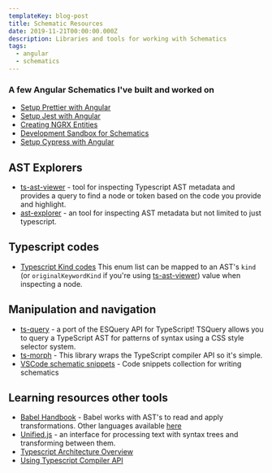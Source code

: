 ```yaml
---
templateKey: blog-post
title: Schematic Resources
date: 2019-11-21T00:00:00.000Z
description: Libraries and tools for working with Schematics
tags:
  - angular
  - schematics
---
```


### A few Angular Schematics I've built and worked on

- [Setup Prettier with Angular](https://github.com/schuchard/prettier-schematic)
- [Setup Jest with Angular](https://github.com/briebug/jest-schematic)
- [Creating NGRX Entities](https://github.com/briebug/ngrx-entity-schematic)
- [Development Sandbox for Schematics](https://github.com/schuchard/schematic-starter)
- [Setup Cypress with Angular](https://github.com/briebug/cypress-schematic)

## AST Explorers

- [ts-ast-viewer](https://ts-ast-viewer.com/#code/AIYQ9gtgDmB2CmsAuAKA3gXwJQCgBmArrAMZICWcABONHIqlpWjpZcXAM5IBOBpY3FFG5kAbgEMk8SgQ7xuAZXmiyxeAC5KAVTmLlq+I2asMODEA) - tool for inspecting Typescript AST metadata and provides a query to find a node or token based on the code you provide and highlight.
- [ast-explorer](https://astexplorer.net/) - an tool for inspecting AST metadata but not limited to just typescript.

## Typescript codes

- [Typescript Kind codes](https://github.com/Microsoft/TypeScript/blob/964565e06968259fc4e6de6f1e88ab5e0663a94a/lib/typescript.d.ts#L62)
This enum list can be mapped to an AST's `kind` (or `originalKeywordKind` if you're using [ts-ast-viewer](https://ts-ast-viewer.com/#code/AIYQ9gtgDmB2CmsAuAKA3gXwJQCgBmArrAMZICWcABONHIqlpWjpZcXAM5IBOBpY3FFG5kAbgEMk8SgQ7xuAZXmiyxeAC5KAVTmLlq+I2asMODEA)) value when inspecting a node.

## Manipulation and navigation

- [ts-query](https://github.com/phenomnomnominal/tsquery) - a port of the ESQuery API for TypeScript! TSQuery allows you to query a TypeScript AST for patterns of syntax using a CSS style selector system.
- [ts-morph](https://ts-morph.com/) - This library wraps the TypeScript compiler API so it's simple.
- [VSCode schematic snippets](https://marketplace.visualstudio.com/items?itemName=MikeHuang.vscode-schematics-snippets) - Code snippets collection for writing schematics

## Learning resources other tools

- [Babel Handbook](https://github.com/jamiebuilds/babel-handbook/blob/master/translations/en/plugin-handbook.md) - Babel works with AST's to read and apply transformations. Other languages available [here](https://github.com/jamiebuilds/babel-handbook)
- [Unified.js](https://unifiedjs.com/) - an interface for processing text with syntax trees and transforming between them.
- [Typescript Architecture Overview](https://github.com/microsoft/TypeScript/wiki/Architectural-Overview)
- [Using Typescript Compiler API](https://github.com/Microsoft/TypeScript/wiki/Using-the-Compiler-API)

